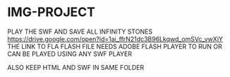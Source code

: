 # IMG-PROJECT
PLAY THE SWF AND SAVE ALL INFINITY STONES
https://drive.google.com/open?id=1ai_ffrN21dc3B96Lkqwd_omSVc_vwXjY
THE LINK TO FLA FLASH FILE 
NEEDS ADOBE FLASH PLAYER TO RUN OR CAN BE PLAYED USING ANY SWF PLAYER






ALSO KEEP HTML AND SWF IN SAME FOLDER


